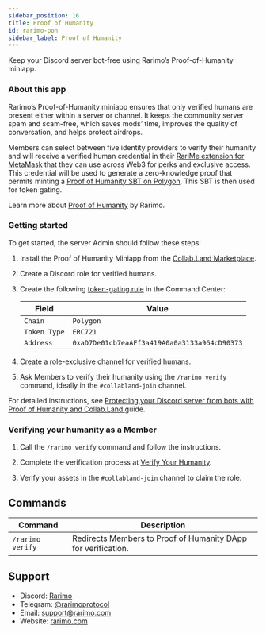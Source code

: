 ```yaml
---
sidebar_position: 16
title: Proof of Humanity
id: rarimo-poh
sidebar_label: Proof of Humanity
---
```


Keep your Discord server bot-free using Rarimo’s Proof-of-Humanity miniapp.

### About this app

Rarimo’s Proof-of-Humanity miniapp ensures that only verified humans are present either within a server or channel. It keeps the community server spam and scam-free, which saves mods’ time, improves the quality of conversation, and helps protect airdrops.

Members can select between five identity providers to verify their humanity and will receive a verified human credential in their [RariMe extension for MetaMask](https://rarime.com/) that they can use across Web3 for perks and exclusive access. This credential will be used to generate a zero-knowledge proof that permits minting a [Proof of Humanity SBT on Polygon](https://opensea.io/collection/proof-of-humanity-2). This SBT is then used for token gating.

Learn more about [Proof of Humanity](https://docs.rarimo.com/use-cases/proof-of-humanity) by Rarimo.

### Getting started

To get started, the server Admin should follow these steps:

1. Install the Proof of Humanity Miniapp from the [Collab.Land Marketplace](https://cc.collab.land/).
1. Create a Discord role for verified humans.
1. Create the following [token-gating rule](/help-docs/key-features/token-gate-communities) in the Command Center:

    | Field  | Value |
    |---|---|
    |`Chain`|`Polygon`|
    |`Token Type`|`ERC721`|
    |`Address`|`0xaD7De01cb7eaAFf3a419A0a0a3133a964cD90373`|

1. Create a role-exclusive channel for verified humans.
1. Ask Members to verify their humanity using the `/rarimo verify` command, ideally in the `#collabland-join` channel.

<!-- TODO: replace with the prod link once the miniapp is live -->
For detailed instructions, see [Protecting your Discord server from bots with Proof of Humanity and Collab.Land
](https://staging.docs.rarimo.com/how-to-guides/proof-of-humanity-collabland-discord) guide.

### Verifying your humanity as a Member

1. Call the `/rarimo verify` command and follow the instructions.
1. Complete the verification process at [Verify Your Humanity](https://robotornot.rarimo.com).

1. Verify your assets in the `#collabland-join` channel to claim the role.

## Commands

| Command               | Description                                                                                                                                                                                   |
| --------------------- | --------------------------------------------------------------------------------------------------------------------------------------------------------------------------------------------- |
| `/rarimo verify`  | Redirects Members to Proof of Humanity DApp for verification.                                                                                                                          |

## Support

- Discord: [Rarimo](https://discord.gg/cfrH3Fe7ke)
- Telegram: [@rarimoprotocol](https://t.me/rarimoprotocol)
- Email: [support@rarimo.com](mailto:support@rarimo.com)
- Website: [rarimo.com](https://rarimo.com/)
